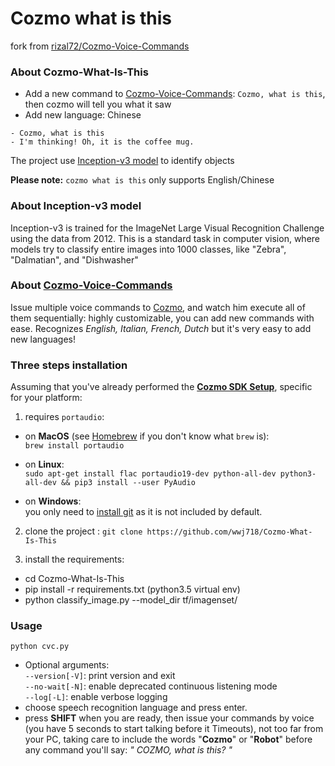 # Cozmo what is this
fork from [rizal72/Cozmo-Voice-Commands](https://github.com/rizal72/Cozmo-Voice-Commands)

### About Cozmo-What-Is-This
*  Add a new command to [Cozmo-Voice-Commands](https://github.com/rizal72/Cozmo-Voice-Commands): `Cozmo, what is this`, then cozmo will tell you what it saw
*  Add new language: Chinese

```
- Cozmo, what is this 
- I'm thinking! Oh, it is the coffee mug.
```

The project use [Inception-v3 model](https://www.tensorflow.org/tutorials/image_recognition) to  identify objects

**Please note:**  `cozmo what is this` only supports English/Chinese


### About Inception-v3 model
Inception-v3 is trained for the ImageNet Large Visual Recognition Challenge using the data from 2012. This is a standard task in computer vision, where models try to classify entire images into 1000 classes, like "Zebra", "Dalmatian", and "Dishwasher"


### About [Cozmo-Voice-Commands](https://github.com/rizal72/Cozmo-Voice-Commands)
Issue multiple voice commands to [Cozmo](https://anki.com/en-us/cozmo), and watch him execute all of them sequentially: highly customizable, you can add new commands with ease. Recognizes *English, Italian, French, Dutch* but it's very easy to add new languages!


### Three steps installation
Assuming that you've already performed the [**Cozmo SDK Setup**](http://cozmosdk.anki.com/docs/), specific for your platform:  

1.  requires `portaudio`:

  * on **MacOS** (see [Homebrew](http://brew.sh/index_it.html) if you don't know what `brew` is):  
`brew install portaudio`

  * on **Linux**:  
`sudo apt-get install flac portaudio19-dev python-all-dev python3-all-dev && pip3 install --user PyAudio`

  * on **Windows**:  
you only need to [install git](https://git-scm.com/download/win) as it is not included by default.  

2. clone the project :  `git clone https://github.com/wwj718/Cozmo-What-Is-This`

3. install the requirements:

  *  cd Cozmo-What-Is-This
  *  pip install -r requirements.txt (python3.5 virtual env)
  *  python classify_image.py  --model_dir tf/imagenset/

### Usage
`python cvc.py`

  * Optional arguments:  
`--version[-V]`: print version and exit  
`--no-wait[-N]`: enable deprecated continuous listening mode  
`--log[-L]`: enable verbose logging  
* choose speech recognition language and press enter.
* press **SHIFT** when you are ready, then issue your commands by voice (you have 5 seconds to start talking before it Timeouts), not too far from your PC, taking care to include the words "**Cozmo**" or "**Robot**" before any command you'll say: _" COZMO, what is this? "_  





